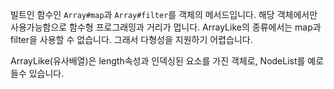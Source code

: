 빌트인 함수인 `Array#map`과 `Array#filter`를 객체의 메서드입니다. 해당 객체에서만 사용가능함으로 함수형 프로그래밍과 거리가 멉니다. ArrayLike의 종류에서는 map과 filter을 사용할 수 없습니다. 그래서 다형성을 지원하기 어렵습니다.

ArrayLike(유사배열)은 length속성과 인덱싱된 요소를 가진 객체로, NodeList를 예로 들수 있습니다.